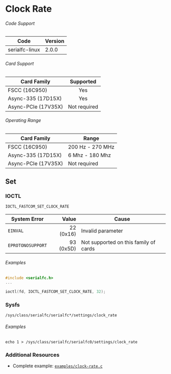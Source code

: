 # Clock Rate

###### Code Support
| Code | Version |
| ---- | ------- |
| serialfc-linux | 2.0.0 |

###### Card Support
| Card Family | Supported |
| ----------- |:-----:|
| FSCC (16C950) | Yes |
| Async-335 (17D15X) | Yes |
| Async-PCIe (17V35X) | Not required |


###### Operating Range
| Card Family | Range |
| ----------- | ----- |
| FSCC (16C950) | 200 Hz - 270 MHz |
| Async-335 (17D15X) | 6 Mhz - 180 Mhz |
| Async-PCIe (17V35X) | Not required |



## Set
### IOCTL
```c
IOCTL_FASTCOM_SET_CLOCK_RATE
```

| System Error | Value | Cause |
| ------------ | -----:| ----- |
| `EINVAL` | 22 (0x16) | Invalid parameter |
| `EPROTONOSUPPORT` | 93 (0x5D) | Not supported on this family of cards |

###### Examples
```c
#include <serialfc.h>
...

ioctl(fd, IOCTL_FASTCOM_SET_CLOCK_RATE, 32);
```

### Sysfs
```
/sys/class/serialfc/serialfc*/settings/clock_rate
```

###### Examples
```
echo 1 > /sys/class/serialfc/serialfc0/settings/clock_rate
```


### Additional Resources
- Complete example: [`examples/clock-rate.c`](../examples/clock-rate.c)

